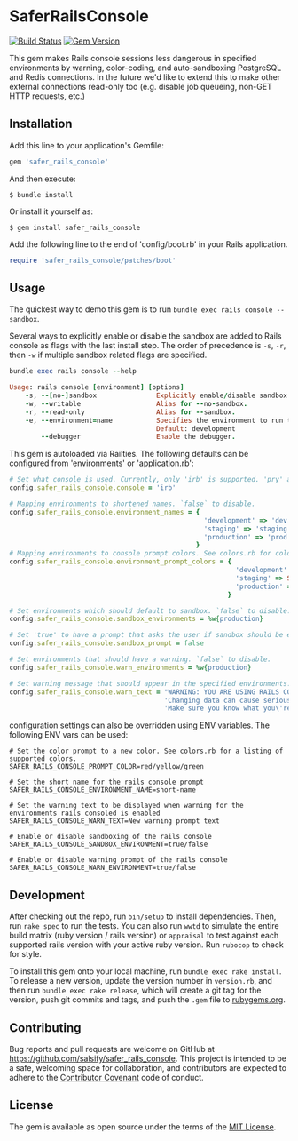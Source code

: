 # SaferRailsConsole

[![Build Status](https://circleci.com/gh/salsify/safer_rails_console.svg?style=svg)](https://circleci.com/gh/salsify/safer_rails_console)
[![Gem Version](https://badge.fury.io/rb/safer_rails_console.svg)](https://badge.fury.io/rb/safer_rails_console)

This gem makes Rails console sessions less dangerous in specified environments by warning, color-coding, and auto-sandboxing PostgreSQL and Redis connections. In the future we'd like to extend this to make other external connections read-only too (e.g. disable job queueing, non-GET HTTP requests, etc.)

## Installation

Add this line to your application's Gemfile:

```ruby
gem 'safer_rails_console'
```

And then execute:

    $ bundle install

Or install it yourself as:

    $ gem install safer_rails_console

Add the following line to the end of 'config/boot.rb' in your Rails application.
```ruby
require 'safer_rails_console/patches/boot'
```

## Usage

The quickest way to demo this gem is to run `bundle exec rails console --sandbox`.

Several ways to explicitly enable or disable the sandbox are added to Rails console as flags with the last install step.  The order of precedence is `-s`, `-r`, then `-w` if multiple sandbox related flags are specified.
```ruby
bundle exec rails console --help  

Usage: rails console [environment] [options]
    -s, --[no-]sandbox               Explicitly enable/disable sandbox mode.
    -w, --writable                   Alias for --no-sandbox.
    -r, --read-only                  Alias for --sandbox.
    -e, --environment=name           Specifies the environment to run this console under (test/development/production).
                                     Default: development
        --debugger                   Enable the debugger.
```

This gem is autoloaded via Railties.  The following defaults can be configured from 'environments' or 'application.rb':
```ruby
# Set what console is used. Currently, only 'irb' is supported. 'pry' and other consoles are to be added.
config.safer_rails_console.console = 'irb'  

# Mapping environments to shortened names. `false` to disable.
config.safer_rails_console.environment_names = {
                                                 'development' => 'dev',
                                                 'staging' => 'staging',
                                                 'production' => 'prod'
                                               }  
# Mapping environments to console prompt colors. See colors.rb for colors. `false` to disable.
config.safer_rails_console.environment_prompt_colors = {
                                                         'development' => SaferRailsConsole::Colors::GREEN,
                                                         'staging' => SaferRailsConsole::Colors::YELLOW,
                                                         'production' => SaferRailsConsole::Colors::RED
                                                       }  

# Set environments which should default to sandbox. `false` to disable.
config.safer_rails_console.sandbox_environments = %w{production}  

# Set 'true' to have a prompt that asks the user if sandbox should be enabled/disabled if it was not explicitly specified (via. --[no-]sandbox)
config.safer_rails_console.sandbox_prompt = false  

# Set environments that should have a warning. `false` to disable.
config.safer_rails_console.warn_environments = %w{production}  

# Set warning message that should appear in the specified environments.
config.safer_rails_console.warn_text = "WARNING: YOU ARE USING RAILS CONSOLE IN PRODUCTION!\n" \
                                       'Changing data can cause serious data loss. ' \
                                       'Make sure you know what you\'re doing.'
```

configuration settings can also be overridden using ENV variables. The following ENV vars can be used:
```
# Set the color prompt to a new color. See colors.rb for a listing of supported colors.
SAFER_RAILS_CONSOLE_PROMPT_COLOR=red/yellow/green

# Set the short name for the rails console prompt
SAFER_RAILS_CONSOLE_ENVIRONMENT_NAME=short-name

# Set the warning text to be displayed when warning for the environments rails consoled is enabled
SAFER_RAILS_CONSOLE_WARN_TEXT=New warning prompt text

# Enable or disable sandboxing of the rails console
SAFER_RAILS_CONSOLE_SANDBOX_ENVIRONMENT=true/false

# Enable or disable warning prompt of the rails console
SAFER_RAILS_CONSOLE_WARN_ENVIRONMENT=true/false
```

## Development

After checking out the repo, run `bin/setup` to install dependencies. Then, run `rake spec` to run the tests. You can also run `wwtd` to simulate the entire build matrix (ruby version / rails version) or `appraisal` to test against each supported rails version with your active ruby version. Run `rubocop` to check for style. 

To install this gem onto your local machine, run `bundle exec rake install`. To release a new version, update the version number in `version.rb`, and then run `bundle exec rake release`, which will create a git tag for the version, push git commits and tags, and push the `.gem` file to [rubygems.org](https://rubygems.org).

## Contributing

Bug reports and pull requests are welcome on GitHub at https://github.com/salsify/safer_rails_console. This project is intended to be a safe, welcoming space for collaboration, and contributors are expected to adhere to the [Contributor Covenant](http://contributor-covenant.org) code of conduct.

## License

The gem is available as open source under the terms of the [MIT License](http://opensource.org/licenses/MIT).
